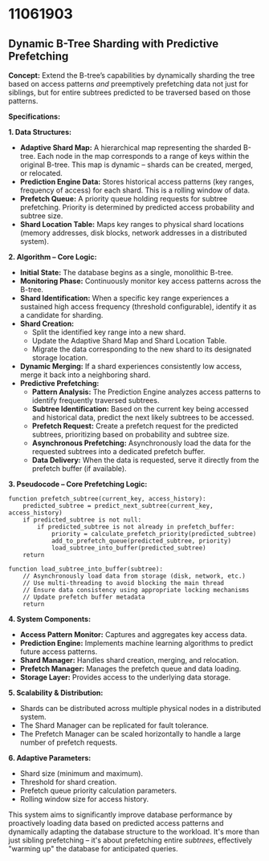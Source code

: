 # 11061903

## Dynamic B-Tree Sharding with Predictive Prefetching

**Concept:** Extend the B-tree’s capabilities by dynamically sharding the tree based on access patterns *and* preemptively prefetching data not just for siblings, but for entire subtrees predicted to be traversed based on those patterns.

**Specifications:**

**1. Data Structures:**

*   **Adaptive Shard Map:** A hierarchical map representing the sharded B-tree.  Each node in the map corresponds to a range of keys within the original B-tree. This map is dynamic – shards can be created, merged, or relocated.
*   **Prediction Engine Data:**  Stores historical access patterns (key ranges, frequency of access) for each shard.  This is a rolling window of data.
*   **Prefetch Queue:**  A priority queue holding requests for subtree prefetching.  Priority is determined by predicted access probability and subtree size.
*   **Shard Location Table:** Maps key ranges to physical shard locations (memory addresses, disk blocks, network addresses in a distributed system).

**2. Algorithm – Core Logic:**

*   **Initial State:**  The database begins as a single, monolithic B-tree.
*   **Monitoring Phase:** Continuously monitor key access patterns across the B-tree.
*   **Shard Identification:** When a specific key range experiences a sustained high access frequency (threshold configurable), identify it as a candidate for sharding.
*   **Shard Creation:**
    *   Split the identified key range into a new shard.
    *   Update the Adaptive Shard Map and Shard Location Table.
    *   Migrate the data corresponding to the new shard to its designated storage location.
*   **Dynamic Merging:**  If a shard experiences consistently low access, merge it back into a neighboring shard.
*   **Predictive Prefetching:**
    *   **Pattern Analysis:**  The Prediction Engine analyzes access patterns to identify frequently traversed subtrees.
    *   **Subtree Identification:** Based on the current key being accessed and historical data, predict the next likely subtrees to be accessed.
    *   **Prefetch Request:**  Create a prefetch request for the predicted subtrees, prioritizing based on probability and subtree size.
    *   **Asynchronous Prefetching:**  Asynchronously load the data for the requested subtrees into a dedicated prefetch buffer.
    *   **Data Delivery:** When the data is requested, serve it directly from the prefetch buffer (if available).

**3. Pseudocode – Core Prefetching Logic:**

```
function prefetch_subtree(current_key, access_history):
    predicted_subtree = predict_next_subtree(current_key, access_history)
    if predicted_subtree is not null:
        if predicted_subtree is not already in prefetch_buffer:
            priority = calculate_prefetch_priority(predicted_subtree)
            add_to_prefetch_queue(predicted_subtree, priority)
            load_subtree_into_buffer(predicted_subtree)
    return
```

```
function load_subtree_into_buffer(subtree):
    // Asynchronously load data from storage (disk, network, etc.)
    // Use multi-threading to avoid blocking the main thread
    // Ensure data consistency using appropriate locking mechanisms
    // Update prefetch buffer metadata
    return
```

**4. System Components:**

*   **Access Pattern Monitor:** Captures and aggregates key access data.
*   **Prediction Engine:** Implements machine learning algorithms to predict future access patterns.
*   **Shard Manager:**  Handles shard creation, merging, and relocation.
*   **Prefetch Manager:** Manages the prefetch queue and data loading.
*   **Storage Layer:** Provides access to the underlying data storage.

**5. Scalability & Distribution:**

*   Shards can be distributed across multiple physical nodes in a distributed system.
*   The Shard Manager can be replicated for fault tolerance.
*   The Prefetch Manager can be scaled horizontally to handle a large number of prefetch requests.

**6. Adaptive Parameters:**

*   Shard size (minimum and maximum).
*   Threshold for shard creation.
*   Prefetch queue priority calculation parameters.
*   Rolling window size for access history.

This system aims to significantly improve database performance by proactively loading data based on predicted access patterns and dynamically adapting the database structure to the workload. It's more than just sibling prefetching – it's about prefetching entire *subtrees*, effectively "warming up" the database for anticipated queries.